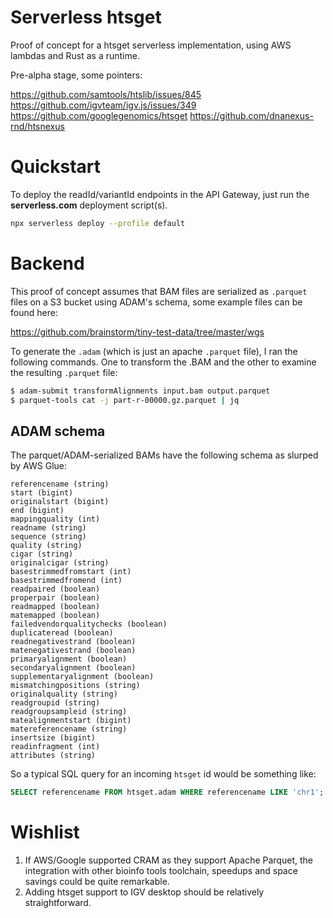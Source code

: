 # Serverless htsget

Proof of concept for a htsget serverless implementation, using AWS lambdas and Rust as a runtime.

Pre-alpha stage, some pointers:

https://github.com/samtools/htslib/issues/845
https://github.com/igvteam/igv.js/issues/349
https://github.com/googlegenomics/htsget
https://github.com/dnanexus-rnd/htsnexus

# Quickstart

To deploy the readId/variantId endpoints in the API Gateway, just run the **serverless.com** deployment script(s).

```bash
npx serverless deploy --profile default
```

# Backend

This proof of concept assumes that BAM files are serialized as `.parquet` files on a S3 bucket using ADAM's schema, some example files can be found here:

https://github.com/brainstorm/tiny-test-data/tree/master/wgs

To generate the `.adam` (which is just an apache `.parquet` file), I ran the following commands. One to transform the .BAM and the other to examine the resulting `.parquet` file:

```bash
$ adam-submit transformAlignments input.bam output.parquet
$ parquet-tools cat -j part-r-00000.gz.parquet | jq
```

## ADAM schema

The parquet/ADAM-serialized BAMs have the following schema as slurped by AWS Glue:

```
referencename (string)
start (bigint)
originalstart (bigint)
end (bigint)
mappingquality (int)
readname (string)
sequence (string)
quality (string)
cigar (string)
originalcigar (string)
basestrimmedfromstart (int)
basestrimmedfromend (int)
readpaired (boolean)
properpair (boolean)
readmapped (boolean)
matemapped (boolean)
failedvendorqualitychecks (boolean)
duplicateread (boolean)
readnegativestrand (boolean)
matenegativestrand (boolean)
primaryalignment (boolean)
secondaryalignment (boolean)
supplementaryalignment (boolean)
mismatchingpositions (string)
originalquality (string)
readgroupid (string)
readgroupsampleid (string)
matealignmentstart (bigint)
matereferencename (string)
insertsize (bigint)
readinfragment (int)
attributes (string)
```

So a typical SQL query for an incoming `htsget` id would be something like:

```SQL
SELECT referencename FROM htsget.adam WHERE referencename LIKE 'chr1';
```

# Wishlist

1) If AWS/Google supported CRAM as they support Apache Parquet, the integration with other bioinfo tools toolchain, speedups and space savings could be quite remarkable.
2) Adding htsget support to IGV desktop should be relatively straightforward.